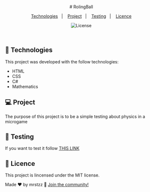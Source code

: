 

<p align="center">
 <br/>
# RolingBall
</p>

<p align="center">
  <a href="#-technologies">Technologies</a>&nbsp;&nbsp;&nbsp;|&nbsp;&nbsp;&nbsp;
  <a href="#-project">Project</a>&nbsp;&nbsp;&nbsp;|&nbsp;&nbsp;&nbsp;
  <a href="#-testing">Testing</a>&nbsp;&nbsp;&nbsp;|&nbsp;&nbsp;&nbsp;
  <a href="#memo-licence">Licence</a>
</p>

<p align="center">
  <img alt="License" src="https://img.shields.io/static/v1?label=license&message=MIT&color=49AA26&labelColor=000000">
</p>

<br>

## 🚀 Technologies

This project was developed with the follow technologies:

- HTML 
- CSS
- C#
- Mathematics

## 💻 Project

The purpose of this project is to be a simple testing about physics in a microgame 

## 🔖 Testing

If you want to test it follow [THIS LINK](https://play.unity.com/mg/other/webgl-builds-362302)

## :memo: Licence

This project is lincensed under the MIT license.

Made ♥ by mrstzz :wave: [Join the community!](https://discord.gg/VvkJk9UDmV)
